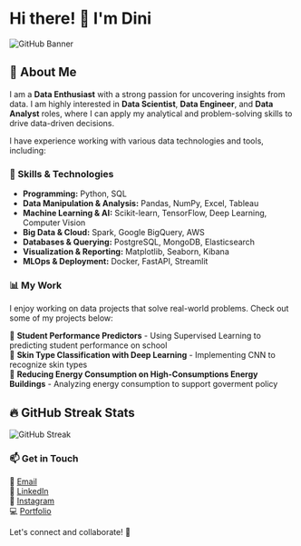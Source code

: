 # Hi there! 👋 I'm Dini

![GitHub Banner](https://drive.google.com/file/d/1ixthaSv_wQGbXqUosLWA3qExNF61YwZ8/view?usp=sharing)

## 🚀 About Me  
I am a **Data Enthusiast** with a strong passion for uncovering insights from data. I am highly interested in **Data Scientist**, **Data Engineer**, and **Data Analyst** roles, where I can apply my analytical and problem-solving skills to drive data-driven decisions.  

I have experience working with various data technologies and tools, including:  

### 🔧 Skills & Technologies  
- **Programming:** Python, SQL  
- **Data Manipulation & Analysis:** Pandas, NumPy, Excel, Tableau  
- **Machine Learning & AI:** Scikit-learn, TensorFlow, Deep Learning, Computer Vision  
- **Big Data & Cloud:** Spark, Google BigQuery, AWS  
- **Databases & Querying:**  PostgreSQL, MongoDB, Elasticsearch  
- **Visualization & Reporting:** Matplotlib, Seaborn, Kibana  
- **MLOps & Deployment:** Docker, FastAPI, Streamlit  

### 📊 My Work  
I enjoy working on data projects that solve real-world problems. Check out some of my projects below:  

📌 **Student Performance Predictors** - Using Supervised Learning to predicting student performance on school  
📌 **Skin Type Classification with Deep Learning** - Implementing CNN to recognize skin types  
📌 **Reducing Energy Consumption on High-Consumptions Energy Buildings** - Analyzing energy consumption to support goverment policy  

## 🔥 GitHub Streak Stats  

![GitHub Streak](https://github-readme-streak-stats.herokuapp.com/?user=Dini15&theme=dark)

 

### 📫 Get in Touch  
📧 [Email](dinia.sutrisno30@gmail.com)  
🔗 [LinkedIn](https://www.linkedin.com/in/dini-a/)  
📸 [Instagram](https://www.instagram.com/dinianggriyani/)  
💻 [Portfolio](https://huggingface.co/dini15)  
  

Let's connect and collaborate! 🚀  
